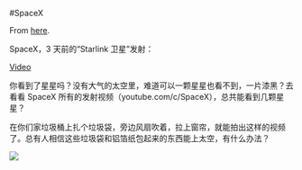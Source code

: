 #SpaceX

From [here](https://yinwang1.substack.com/p/spacex).

SpaceX，3 天前的“Starlink 卫星”发射：

[Video](https://www.youtube-nocookie.com/embed/NONM-xsKMSs)

<span>你看到了星星吗？没有大气的太空里，难道可以一颗星星也看不到，一片漆黑？去看看 SpaceX 所有的发射视频（youtube.com/c/SpaceX），总共能看到几颗星星？</span>

<span>在你们家垃圾桶上扎个垃圾袋，旁边风扇吹着，拉上窗帘，就能拍出这样的视频了。总有人相信这些垃圾袋和铝箔纸包起来的东西能上太空，有什么办法？</span>

![](https://substackcdn.com/image/fetch/w_1456,c_limit,f_auto,q_auto:good,fl_progressive:steep/https%3A%2F%2Fbucketeer-e05bbc84-baa3-437e-9518-adb32be77984.s3.amazonaws.com%2Fpublic%2Fimages%2F42375257-83a2-4a93-959c-6e5ac225f2b9_1642x1047.jpeg)

